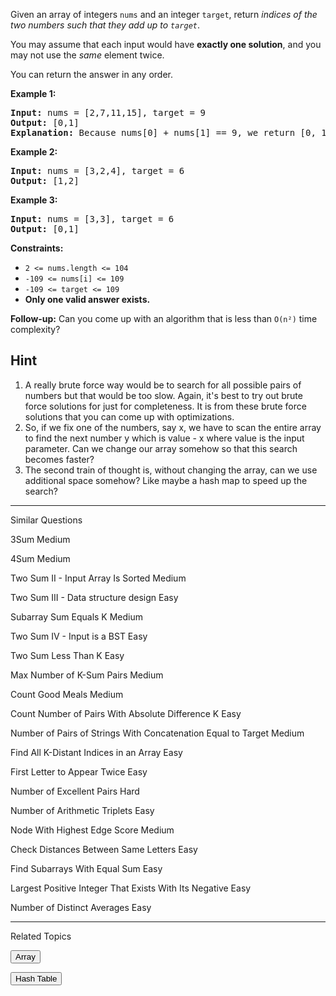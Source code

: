 Given an array of integers `nums` and an integer `target`, return *indices of the two numbers such that they add up to `target`*.

You may assume that each input would have **exactly one solution**, and you may not use the *same* element twice.

You can return the answer in any order.

**Example 1:**
<pre>
<b>Input:</b> nums = [2,7,11,15], target = 9
<b>Output:</b> [0,1]
<b>Explanation:</b> Because nums[0] + nums[1] == 9, we return [0, 1].
</pre>

**Example 2:**
<pre>
<b>Input:</b> nums = [3,2,4], target = 6
<b>Output:</b> [1,2]
</pre>

**Example 3:**
<pre>
<b>Input:</b> nums = [3,3], target = 6
<b>Output:</b> [0,1]
</pre>

**Constraints:**
- `2 <= nums.length <= 104`
- `-109 <= nums[i] <= 109`
- `-109 <= target <= 109`
- **Only one valid answer exists.**

**Follow-up:** Can you come up with an algorithm that is less than `O(n²)` time complexity?

## Hint
1. A really brute force way would be to search for all possible pairs of numbers but that would be too slow. Again, it's best to try out brute force solutions for just for completeness. It is from these brute force solutions that you can come up with optimizations.
2. So, if we fix one of the numbers, say x, we have to scan the entire array to find the next number y which is value - x where value is the input parameter. Can we change our array somehow so that this search becomes faster?
3. The second train of thought is, without changing the array, can we use additional space somehow? Like maybe a hash map to speed up the search?

___
Similar Questions

3Sum Medium

4Sum Medium

Two Sum II - Input Array Is Sorted Medium

Two Sum III - Data structure design Easy

Subarray Sum Equals K Medium

Two Sum IV - Input is a BST Easy

Two Sum Less Than K Easy

Max Number of K-Sum Pairs Medium

Count Good Meals Medium

Count Number of Pairs With Absolute Difference K Easy

Number of Pairs of Strings With Concatenation Equal to Target Medium

Find All K-Distant Indices in an Array Easy

First Letter to Appear Twice Easy

Number of Excellent Pairs Hard

Number of Arithmetic Triplets Easy

Node With Highest Edge Score Medium

Check Distances Between Same Letters Easy

Find Subarrays With Equal Sum Easy

Largest Positive Integer That Exists With Its Negative Easy

Number of Distinct Averages Easy

___
Related Topics

<button name="button" onclick="https://leetcode.com/tag/array/">Array</button>

<button name="button" onclick="https://leetcode.com/tag/hash-table/">Hash Table</button>
